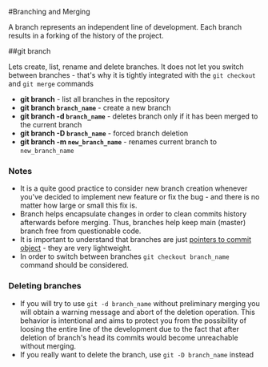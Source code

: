 #Branching and Merging

A branch represents an independent line of development. Each branch results in a forking of the history of the project.

##git branch

Lets create, list, rename and delete branches. It does not let you switch between branches - that's why it is tightly integrated with the `git checkout` and `git merge` commands

* **git branch** - list all branches in the repository
* **git branch `branch_name`** - create a new branch
* **git branch -d `branch_name`** - deletes branch only if it has been merged to the current branch
* **git branch -D `branch_name`** - forced branch deletion
* **git branch -m `new_branch_name`** - renames current branch to `new_branch_name`

### Notes 
* It is a quite good practice to consider new branch creation whenever you've decided to implement new feature or fix the bug - and there is no matter how large or small this fix is.
* Branch helps encapsulate changes in order to clean commits history afterwards before merging. Thus, branches help keep main (master) branch free from questionable code.
* It is important to understand that branches are just [pointers to commit object](advanced_topics.md#branching) - they are very lightweight.
* In order to switch between branches `git checkout branch_name` command should be considered.

### Deleting branches
* If you will try to use `git -d branch_name` without preliminary merging you will obtain a warning message and abort of the deletion operation. This behavior is intentional and aims to protect you from the possibility of loosing the entire line of the development due to the fact that after deletion of branch's head its commits would become unreachable without merging.
* If you really want to delete the branch, use `git -D branch_name` instead




